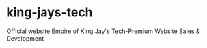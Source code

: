 # king-jays-tech
Official website Empire of King Jay's Tech-Premium Website Sales &amp; Development 
